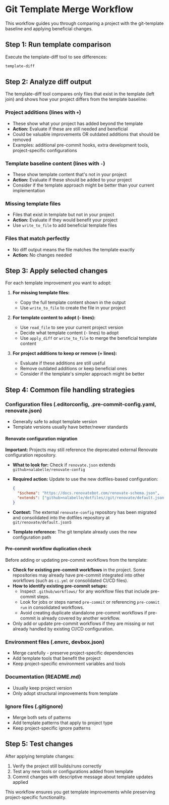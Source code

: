 # Git Template Merge Workflow

This workflow guides you through comparing a project with the git-template baseline and applying beneficial changes.

## Step 1: Run template comparison

Execute the template-diff tool to see differences:

```bash
template-diff
```

## Step 2: Analyze diff output

The template-diff tool compares only files that exist in the template (left join) and shows how your project differs from the template baseline:

### Project additions (lines with `+`)

- These show what your project has added beyond the template
- **Action:** Evaluate if these are still needed and beneficial
- Could be valuable improvements OR outdated additions that should be removed
- Examples: additional pre-commit hooks, extra development tools, project-specific configurations

### Template baseline content (lines with `-`)

- These show template content that's not in your project
- **Action:** Evaluate if these should be added to your project
- Consider if the template approach might be better than your current implementation

### Missing template files

- Files that exist in template but not in your project
- **Action:** Evaluate if they would benefit your project
- Use `write_to_file` to add beneficial template files

### Files that match perfectly

- No diff output means the file matches the template exactly
- **Action:** No changes needed

## Step 3: Apply selected changes

For each template improvement you want to adopt:

1. **For missing template files:**
   - Copy the full template content shown in the output
   - Use `write_to_file` to create the file in your project

2. **For template content to adopt (- lines):**
   - Use `read_file` to see your current project version
   - Decide what template content (- lines) to adopt
   - Use `apply_diff` or `write_to_file` to merge the beneficial template content

3. **For project additions to keep or remove (+ lines):**
   - Evaluate if these additions are still useful
   - Remove outdated additions or keep beneficial ones
   - Consider if the template's simpler approach might be better

## Step 4: Common file handling strategies

### Configuration files (.editorconfig, .pre-commit-config.yaml, renovate.json)

- Generally safe to adopt template version
- Template versions usually have better/newer standards

#### Renovate configuration migration

**Important:** Projects may still reference the deprecated external Renovate configuration repository.

- **What to look for:** Check if `renovate.json` extends `github>nalabelle/renovate-config`
- **Required action:** Update to use the new dotfiles-based configuration:

  ```json
  {
    "$schema": "https://docs.renovatebot.com/renovate-schema.json",
    "extends": ["github>nalabelle/dotfiles//git/renovate/default.json5"]
  }
  ```

- **Context:** The external `renovate-config` repository has been migrated and consolidated into the dotfiles repository at `git/renovate/default.json5`
- **Template reference:** The git template already uses the new configuration path

#### Pre-commit workflow duplication check

Before adding or updating pre-commit workflows from the template:

- **Check for existing pre-commit workflows** in the project. Some repositories may already have pre-commit integrated into other workflows (such as `ci.yml` or consolidated CI/CD files).
- **How to identify existing pre-commit setups:**
  - Inspect `.github/workflows/` for any workflow files that include pre-commit steps.
  - Look for jobs or steps named `pre-commit` or referencing `pre-commit run` in consolidated workflows.
  - Avoid creating duplicate standalone pre-commit workflows if pre-commit is already covered by another workflow.
- Only add or update pre-commit workflows if they are missing or not already handled by existing CI/CD configuration.

### Environment files (.envrc, devbox.json)

- Merge carefully - preserve project-specific dependencies
- Add template tools that benefit the project
- Keep project-specific environment variables and tools

### Documentation (README.md)

- Usually keep project version
- Only adopt structural improvements from template

### Ignore files (.gitignore)

- Merge both sets of patterns
- Add template patterns that apply to project type
- Keep project-specific ignore patterns

## Step 5: Test changes

After applying template changes:

1. Verify the project still builds/runs correctly
2. Test any new tools or configurations added from template
3. Commit changes with descriptive message about template updates applied

This workflow ensures you get template improvements while preserving project-specific functionality.
